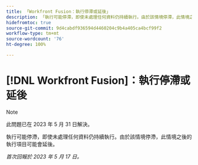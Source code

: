 ```yaml
---
title: 「Workfront Fusion：執行停滯或延後」
description: 「執行可能停滯，即使未處理任何資料仍持續執行。由於該情境停滯，此情境之後的執行項目可能會延後。」
hidefromtoc: true
source-git-commit: 9d4cabdf936594d4460204c9b4a405ca4bcf99f2
workflow-type: tm+mt
source-wordcount: '76'
ht-degree: 100%

---
```



# [!DNL Workfront Fusion]：執行停滯或延後

>[!NOTE]
>
>此問題已在 2023 年 5 月 31 日解決。

執行可能停滯，即使未處理任何資料仍持續執行。由於該情境停滯，此情境之後的執行項目可能會延後。

_首次回報於 2023 年 5 月 17 日。_

